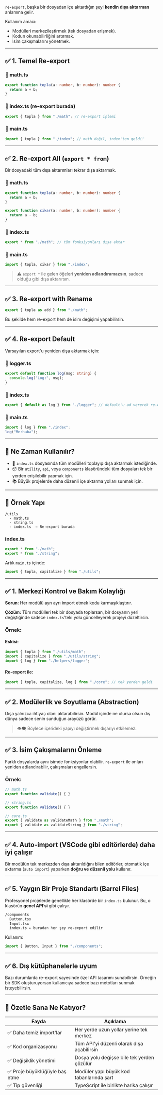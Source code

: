 
`re-export`, başka bir dosyadan içe aktardığın şeyi **kendin dışa aktarman** anlamına gelir.

Kullanım amacı:

- Modülleri merkezileştirmek (tek dosyadan erişmek).
- Kodun okunabilirliğini artırmak.
- İsim çakışmalarını yönetmek.

---

## ✅ 1. Temel Re-export

### 📁 math.ts

```ts
export function topla(a: number, b: number): number {
  return a + b;
}
```

### 📁 index.ts (re-export burada)

```ts
export { topla } from "./math"; // re-export işlemi
```

### 📁 main.ts

```ts
import { topla } from "./index"; // math değil, index'ten geldi!
```

---

## ✅ 2. Re-export All (`export * from`)

Bir dosyadaki tüm dışa aktarımları tekrar dışa aktarmak.

### 📁 math.ts

```ts
export function topla(a: number, b: number): number {
  return a + b;
}

export function cikar(a: number, b: number): number {
  return a - b;
}
```

### 📁 index.ts

```ts
export * from "./math"; // tüm fonksiyonları dışa aktar
```

### 📁 main.ts

```ts
import { topla, cikar } from "./index";
```

> ⚠️ `export *` ile gelen öğeleri **yeniden adlandıramazsın**, sadece olduğu gibi dışa aktarırsın.

---

## ✅ 3. Re-export with Rename

```ts
export { topla as add } from "./math";
```

Bu şekilde hem re-export hem de isim değişimi yapabilirsin.

---

## ✅ 4. Re-export Default

Varsayılan export'u yeniden dışa aktarmak için:

### 📁 logger.ts

```ts
export default function log(msg: string) {
  console.log("Log:", msg);
}
```

### 📁 index.ts

```ts
export { default as log } from "./logger"; // default'u ad vererek re-export
```

### 📁 main.ts

```ts
import { log } from "./index";
log("Merhaba");
```

---

## 🎯 Ne Zaman Kullanılır?

- 📁 `index.ts` dosyasında tüm modülleri toplayıp dışa aktarmak istediğinde.    
- 📦 Bir `utility`, `api`, veya `components` klasöründeki tüm dosyaları tek bir yerden erişilebilir yapmak için.
- 📚 Büyük projelerde daha düzenli içe aktarma yolları sunmak için.

---

## 📌 Örnek Yapı

```
/utils
  - math.ts
  - string.ts
  - index.ts  ← Re-export burada
```

### index.ts

```ts
export * from "./math";
export * from "./string";
```

Artık `main.ts` içinde:

```ts
import { topla, capitalize } from "./utils";
```

---
## ✅ 1. **Merkezi Kontrol ve Bakım Kolaylığı**

**Sorun:** Her modülü ayrı ayrı import etmek kodu karmaşıklaştırır.

**Çözüm:** Tüm modülleri tek bir dosyada toplarsan, bir dosyanın yeri değiştiğinde sadece `index.ts`'teki yolu güncelleyerek projeyi düzeltirsin.

### Örnek:

#### Eskisi:

```ts
import { topla } from "./utils/math";
import { capitalize } from "./utils/string";
import { log } from "./helpers/logger";
```

#### Re-export ile:

```ts
import { topla, capitalize, log } from "./core"; // tek yerden geldi
```

---

## ✅ 2. **Modülerlik ve Soyutlama (Abstraction)**

Dışa yalnızca ihtiyaç olanı aktarabilirsin. Modül içinde ne olursa olsun dış dünya sadece senin sunduğun arayüzü görür.

> 👁️‍🗨️ Böylece içerideki yapıyı değiştirmek dışarıyı etkilemez.

---

## ✅ 3. **İsim Çakışmalarını Önleme**

Farklı dosyalarda aynı isimde fonksiyonlar olabilir. `re-export` ile onları yeniden adlandırabilir, çakışmaları engellersin.

### Örnek:

```ts
// math.ts
export function validate() { }

// string.ts
export function validate() { }

// core.ts
export { validate as validateMath } from "./math";
export { validate as validateString } from "./string";
```

---

## ✅ 4. **Auto-import (VSCode gibi editörlerde)** daha iyi çalışır

Bir modülün tek merkezden dışa aktarıldığını bilen editörler, otomatik içe aktarma (`auto import`) yaparken **doğru ve düzenli yolu** kullanır.

---

## ✅ 5. **Yaygın Bir Proje Standartı (Barrel Files)**

Profesyonel projelerde genellikle her klasörde bir `index.ts` bulunur. Bu, o klasörün **genel API’si** gibi çalışır.

```txt
/components
  Button.tsx
  Input.tsx
  index.ts ← buradan her şey re-export edilir
```

Kullanım:

```ts
import { Button, Input } from "./components";
```

---

## ✅ 6. **Dış kütüphanelerle uyum**

Bazı durumlarda re-export sayesinde özel API tasarımı sunabilirsin. Örneğin bir SDK oluşturuyorsan kullanıcıya sadece bazı metotları sunmak isteyebilirsin.

---

## 📌 Özetle Sana Ne Katıyor?

|Fayda|Açıklama|
|---|---|
|✅ Daha temiz import'lar|Her yerde uzun yollar yerine tek merkez|
|✅ Kod organizasyonu|Tüm API'yi düzenli olarak dışa açabilirsin|
|✅ Değişiklik yönetimi|Dosya yolu değişse bile tek yerden çözülür|
|✅ Proje büyüklüğüyle baş etme|Modüler yapı büyük kod tabanlarında şart|
|✅ Tip güvenliği|TypeScript ile birlikte harika çalışır|
